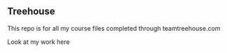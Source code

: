 ## Treehouse

This repo is for all my course files completed through teamtreehouse.com

Look at my work here